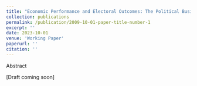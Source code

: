 ```yaml
---
title: "Economic Performance and Electoral Outcomes: The Political Business Cycle Deconstructed"
collection: publications
permalink: /publication/2009-10-01-paper-title-number-1
excerpt: ''
date: 2023-10-01
venue: 'Working Paper'
paperurl: ''
citation: ''
---
```

Abstract

[Draft coming soon]

